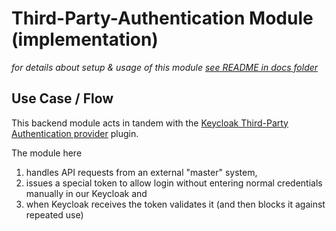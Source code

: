 # Third-Party-Authentication Module (implementation)
_for details about setup & usage of this module [see README in docs folder](../../../../../../../../../docs/modules/third-party-authentication.md)_

## Use Case / Flow
This backend module acts in tandem with the [Keycloak Third-Party Authentication provider](../../../../../../../../keycloak-third-party-authentication/README.md) plugin.

The module here
1. handles API requests from an external "master" system,
2. issues a special token to allow login without entering normal credentials manually in our Keycloak and
3. when Keycloak receives the token validates it (and then blocks it against repeated use)
